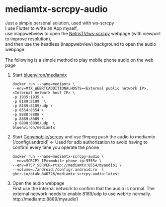 # mediamtx-scrcpy-audio

Just a simple personal solution, used with ws-scrcpy \
I use Flutter to write an App myself, \
use inappwebview to open the [NetrisTV/ws-scrcpy][ws-scrcpy] webpage (with viewport to improve resolution), \
and then use the headless (inappwebview) background to open the audio webpage \
\
The following is a simple method to play mobile phone audio on the web page 

1. Start [bluenviron/mediamtx][mediamtx]
   ````shell
   docker run --name=mediamtx \
   --env=MTX_WEBRTCADDITIONALHOSTS=<External public network IP>,<Internal network host IP> \
   -p 1935:1935 \
   -p 8189:8189  \
   -p 8189:8189/udp \
   -p 8554:8554 \
   -p 8888:8888 \
   -p 8889:8889 \
   -p 8890:8890/udp  \
   bluenviron/mediamtx
   ````
2. Start [Genymobile/scrcpy][scrcpy] and use ffmpeg push the audio to mediamtx \
   [/config/.android] <- Used for adb authorization to avoid having to confirm every time you operate the phone
   ````shell
   docker run --name=mediamtx-scrcpy-audio \
   --env=SCRCPY_IP=<mobile phone ip:5555> \
   --env=RTSP_SERVER=rtsp://mediamtx:8554/myaudio1 \
   --volume=./android:/config/.android:ro  \
   ghcr.io/otaku840726/mediamtx-scrcpy-audio:latest
   ````
4. Open the audio webpage \
   First use the internal network to confirm that the audio is normal. The external network needs to enable 8189/udp to use webrtc normally. \
   http://mediamtx:8889/myaudio1

[scrcpy]:https://github.com/Genymobile/scrcpy
[ws-scrcpy]:https://github.com/NetrisTV/ws-scrcpy
[mediamtx]:https://github.com/bluenviron/mediamtx
